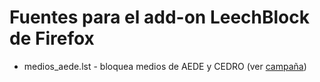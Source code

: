 
Fuentes para el add-on LeechBlock de Firefox
============================================

  - medios_aede.lst - bloquea medios de AEDE y CEDRO (ver [campaña][1])


[1]: http://ayudawp.com/bloquear-el-canon-aede-cedro-enlazar-no-es-delito-canonaede/

